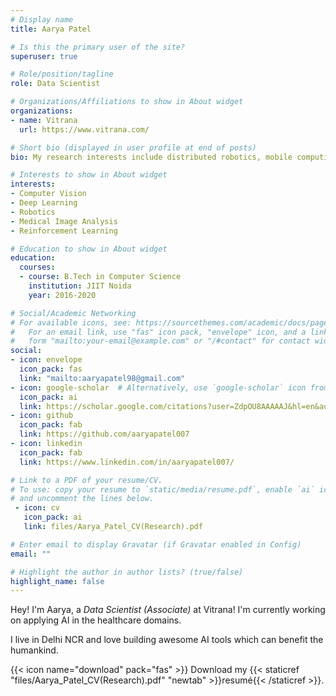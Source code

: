 ```yaml
---
# Display name
title: Aarya Patel

# Is this the primary user of the site?
superuser: true

# Role/position/tagline
role: Data Scientist

# Organizations/Affiliations to show in About widget
organizations:
- name: Vitrana
  url: https://www.vitrana.com/

# Short bio (displayed in user profile at end of posts)
bio: My research interests include distributed robotics, mobile computing and programmable matter.

# Interests to show in About widget
interests:
- Computer Vision
- Deep Learning
- Robotics
- Medical Image Analysis
- Reinforcement Learning

# Education to show in About widget
education:
  courses:
  - course: B.Tech in Computer Science
    institution: JIIT Noida
    year: 2016-2020

# Social/Academic Networking
# For available icons, see: https://sourcethemes.com/academic/docs/page-builder/#icons
#   For an email link, use "fas" icon pack, "envelope" icon, and a link in the
#   form "mailto:your-email@example.com" or "/#contact" for contact widget.
social:
- icon: envelope
  icon_pack: fas
  link: "mailto:aaryapatel98@gmail.com"
- icon: google-scholar  # Alternatively, use `google-scholar` icon from `ai` icon pack
  icon_pack: ai
  link: https://scholar.google.com/citations?user=ZdpOU8AAAAAJ&hl=en&authuser=2
- icon: github
  icon_pack: fab
  link: https://github.com/aaryapatel007
- icon: linkedin
  icon_pack: fab
  link: https://www.linkedin.com/in/aaryapatel007/

# Link to a PDF of your resume/CV.
# To use: copy your resume to `static/media/resume.pdf`, enable `ai` icons in `params.toml`, 
# and uncomment the lines below.
 - icon: cv
   icon_pack: ai
   link: files/Aarya_Patel_CV(Research).pdf

# Enter email to display Gravatar (if Gravatar enabled in Config)
email: ""

# Highlight the author in author lists? (true/false)
highlight_name: false
---
```


Hey! I'm Aarya, a *Data Scientist (Associate)* at Vitrana! I'm currently working on applying AI in the healthcare domains. 

I live in Delhi NCR and love building awesome AI tools which can benefit the humankind.

{{< icon name="download" pack="fas" >}} Download my {{< staticref "files/Aarya_Patel_CV(Research).pdf" "newtab" >}}resumé{{< /staticref >}}.
